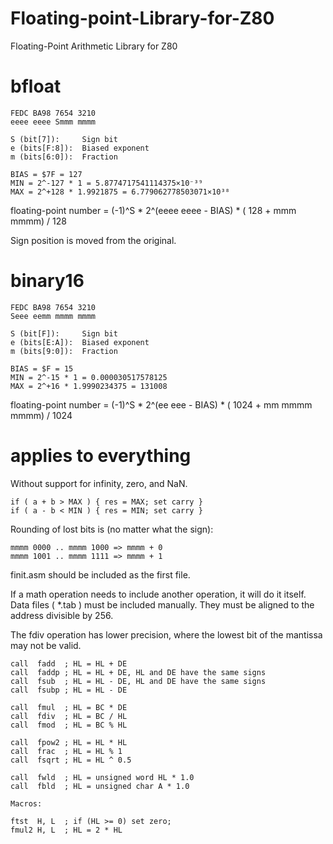 # Floating-point-Library-for-Z80
Floating-Point Arithmetic Library for Z80


bfloat
======

    FEDC BA98 7654 3210                  
    eeee eeee Smmm mmmm

    S (bit[7]):     Sign bit
    e (bits[F:8]):  Biased exponent
    m (bits[6:0]):  Fraction

    BIAS = $7F = 127
    MIN = 2^-127 * 1 = 5.8774717541114375×10⁻³⁹
    MAX = 2^+128 * 1.9921875 = 6.779062778503071×10³⁸

floating-point number = (-1)^S * 2^(eeee eeee - BIAS) * ( 128 + mmm mmmm) / 128

Sign position is moved from the original.

binary16
========

    FEDC BA98 7654 3210                  
    Seee eemm mmmm mmmm

    S (bit[F]):     Sign bit
    e (bits[E:A]):  Biased exponent
    m (bits[9:0]):  Fraction

    BIAS = $F = 15
    MIN = 2^-15 * 1 = 0.000030517578125
    MAX = 2^+16 * 1.9990234375 = 131008

floating-point number = (-1)^S * 2^(ee eee - BIAS) * ( 1024 + mm mmmm mmmm) / 1024 

applies to everything
=====================

Without support for infinity, zero, and NaN.

    if ( a + b > MAX ) { res = MAX; set carry }
    if ( a - b < MIN ) { res = MIN; set carry }

Rounding of lost bits is (no matter what the sign):

    mmmm 0000 .. mmmm 1000 => mmmm + 0
    mmmm 1001 .. mmmm 1111 => mmmm + 1
    
finit.asm should be included as the first file.

If a math operation needs to include another operation, it will do it itself.
Data files ( *.tab ) must be included manually. 
They must be aligned to the address divisible by 256.

The fdiv operation has lower precision, where the lowest bit of the mantissa may not be valid.

    call  fadd  ; HL = HL + DE
    call  faddp ; HL = HL + DE, HL and DE have the same signs
    call  fsub  ; HL = HL - DE, HL and DE have the same signs 
    call  fsubp ; HL = HL - DE

    call  fmul  ; HL = BC * DE
    call  fdiv  ; HL = BC / HL
    call  fmod  ; HL = BC % HL

    call  fpow2 ; HL = HL * HL
    call  frac  ; HL = HL % 1
    call  fsqrt ; HL = HL ^ 0.5

    call  fwld  ; HL = unsigned word HL * 1.0
    call  fbld  ; HL = unsigned char A * 1.0

    Macros:
    
    ftst  H, L  ; if (HL >= 0) set zero;
    fmul2 H, L  ; HL = 2 * HL
